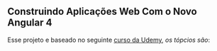 Construindo Aplicações Web Com o Novo Angular 4
--------------------------------------------------
Esse projeto e baseado no seguinte [curso da Udemy](https://www.udemy.com/angular-pt/), *os tópcios são*:

